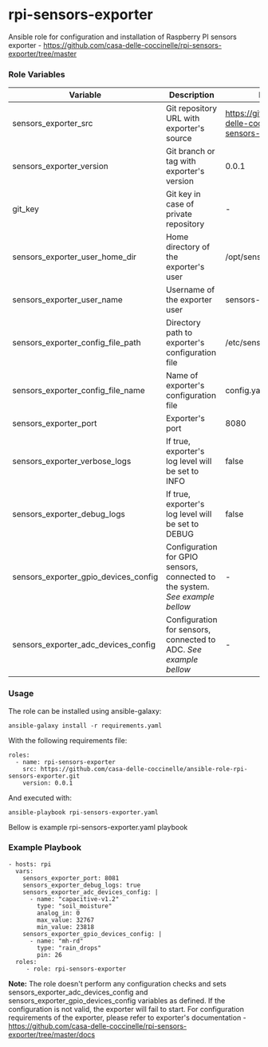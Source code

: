 rpi-sensors-exporter
=========

Ansible role for configuration and installation of Raspberry PI sensors exporter - https://github.com/casa-delle-coccinelle/rpi-sensors-exporter/tree/master


### Role Variables

 Variable | Description | Default | Required | Versions | 
|--|--|--|--|--|
| sensors_exporter_src | Git repository URL with exporter's source | https://github.com/casa-delle-coccinelle/rpi-sensors-exporter | No | 0.0.1 |
| sensors_exporter_version | Git branch or tag with exporter's version | 0.0.1 | No | 0.0.1 |
| git_key | Git key in case of private repository | - | No | 0.0.1 |
| sensors_exporter_user_home_dir | Home directory of the exporter's user | /opt/sensors-exporter | No | 0.0.1 |
| sensors_exporter_user_name | Username of the exporter user | sensors-exporter | No | 0.0.1 |
| sensors_exporter_config_file_path | Directory path to exporter's configuration file | /etc/sensors-exporter | No | 0.0.1 |
| sensors_exporter_config_file_name | Name of exporter's configuration file | config.yaml | No | 0.0.1 |
| sensors_exporter_port | Exporter's port | 8080 | No | 0.0.1 |
| sensors_exporter_verbose_logs | If true, exporter's log level will be set to INFO | false | No | 0.0.1 |
| sensors_exporter_debug_logs | If true, exporter's log level will be set to DEBUG | false | No | 0.0.1 |
| sensors_exporter_gpio_devices_config | Configuration for GPIO sensors, connected to the system. *See example bellow* | - | No | 0.0.1 |
| sensors_exporter_adc_devices_config | Configuration for sensors, connected to ADC. *See example bellow* | - | No | 0.0.1 |


### Usage
The role can be installed using ansible-galaxy:

    ansible-galaxy install -r requirements.yaml

With the following requirements file:

    roles: 
      - name: rpi-sensors-exporter
        src: https://github.com/casa-delle-coccinelle/ansible-role-rpi-sensors-exporter.git
        version: 0.0.1

And executed with:

    ansible-playbook rpi-sensors-exporter.yaml

Bellow is example rpi-sensors-exporter.yaml playbook

### Example Playbook


    - hosts: rpi
      vars:
        sensors_exporter_port: 8081
        sensors_exporter_debug_logs: true
        sensors_exporter_adc_devices_config: |
          - name: "capacitive-v1.2"
            type: "soil_moisture"
            analog_in: 0
            max_value: 32767
            min_value: 23818
        sensors_exporter_gpio_devices_config: |
          - name: "mh-rd"
            type: "rain_drops"
            pin: 26
      roles:
         - role: rpi-sensors-exporter


**Note:** The role doesn't perform any configuration checks and sets sensors_exporter_adc_devices_config and sensors_exporter_gpio_devices_config variables as defined. If the configuration is not valid, the exporter will fail to start. For configuration requirements of the exporter, please refer to exporter's documentation - https://github.com/casa-delle-coccinelle/rpi-sensors-exporter/tree/master/docs

